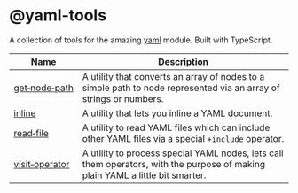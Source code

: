 # @yaml-tools

A collection of tools for the amazing [yaml](https://github.com/eemeli/yaml) module. Built with TypeScript.

| Name | Description |
| -- | -- |
| [get&#x2011;node&#x2011;path](./packages/get-node-path) | A utility that converts an array of nodes to a simple path to node represented via an array of strings or numbers. |
| [inline](./packages/inline) | A utility that lets you inline a YAML document. |
| [read&#x2011;file](./packages/read-file) | A utility to read YAML files which can include other YAML files via a special `+include` operator. |
| [visit&#x2011;operator](./packages/visit-operator) | A utility to process special YAML nodes, lets call them operators, with the purpose of making plain YAML a little bit smarter. |
